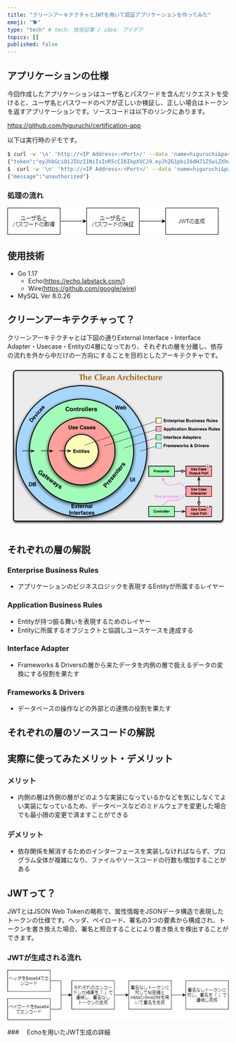 ```yaml
---
title: "クリーンアーキテクチャとJWTを用いて認証アプリケーションを作ってみた"
emoji: "🐕"
type: "tech" # tech: 技術記事 / idea: アイデア
topics: []
published: false
---
```


## アプリケーションの仕様

今回作成したアプリケーションはユーザ名とパスワードを含んだリクエストを受けると、ユーザ名とパスワードのペアが正しいか検証し、正しい場合はトークンを返すアプリケーションです。ソースコードは以下のリンクにあります。

https://github.com/higuruchi/certification-app

以下は実行時のデモです。

```bash
$ curl -w '\n' 'http://<IP Address>:<Port>/' --data 'name=higuruchi&password=pass' -XPOST
{"token":"eyJhbGciOiJIUzI1NiIsInR5cCI6IkpXVCJ9.eyJhZG1pbiI6dHJ1ZSwiZXhwIjoxNjMxNjgxODk3fQ.YEWrN5T2rQyferN2kt2V3up3fW5N030jlDphkzXx7JU"}
$  curl -w '\n' 'http://<IP Address>:<Port>/' --data 'name=higuruchi&password=faultpass' -XPOST
{"message":"unauthorized"}
```

### 処理の流れ

![処理の流れを表す画像](../images/58a766398b9336/proces_flow.png)

## 使用技術

- Go 1.17
    - Echo(https://echo.labstack.com/)
    - Wire(https://github.com/google/wire)
- MySQL Ver 8.0.26

## クリーンアーキテクチャって？

クリーンアーキテクチャとは下図の通りExternal Interface・Interface Adapter・Usecase・Entityの4層になっており、それぞれの層を分離し、依存の流れを外から中だけの一方向にすることを目的としたアーキテクチャです。

![クリーンアーキテクチャを表す画像](../images/58a766398b9336/CleanArchitecture.jpeg)

## それぞれの層の解説

### Enterprise Business Rules

- アプリケーションのビジネスロジックを表現するEntityが所属するレイヤー

### Application Business Rules

- Entityが持つ振る舞いを表現するためのレイヤー
- Entityに所属するオブジェクトと協調しユースケースを達成する

### Interface Adapter

- Frameworks & Driversの層から来たデータを内側の層で扱えるデータの変換にする役割を果たす

### Frameworks & Drivers

- データベースの操作などの外部との連携の役割を果たす

## それぞれの層のソースコードの解説

## 実際に使ってみたメリット・デメリット

### メリット

- 内側の層は外側の層がどのような実装になっているかなどを気にしなくてよい実装になっているため、データベースなどのミドルウェアを変更した場合でも最小限の変更で済ますことができる

### デメリット

- 依存関係を解消するためのインターフェースを実装しなければならず、プログラム全体が複雑になり、ファイルやソースコードの行数も増加することがある


## JWTって？

JWTとはJSON Web Tokenの略称で、属性情報をJSONデータ構造で表現したトークンの仕様です。ヘッダ、ペイロード、署名の3つの要素から構成され、トークンを書き換えた場合、署名と照合することにより書き換えを検出することができます。

### JWTが生成される流れ

![](../images/58a766398b9336/JWT.png)

###　 Echoを用いたJWT生成の詳細